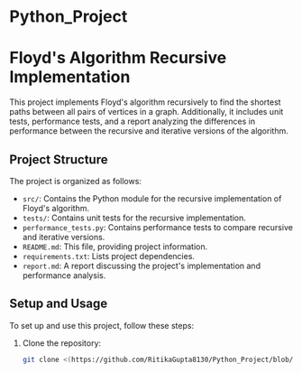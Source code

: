 # Python_Project

# Floyd's Algorithm Recursive Implementation

This project implements Floyd's algorithm recursively to find the shortest paths between all pairs of vertices in a graph. Additionally, it includes unit tests, performance tests, and a report analyzing the differences in performance between the recursive and iterative versions of the algorithm.

## Project Structure

The project is organized as follows:

- `src/`: Contains the Python module for the recursive implementation of Floyd's algorithm.
- `tests/`: Contains unit tests for the recursive implementation.
- `performance_tests.py`: Contains performance tests to compare recursive and iterative versions.
- `README.md`: This file, providing project information.
- `requirements.txt`: Lists project dependencies.
- `report.md`: A report discussing the project's implementation and performance analysis.

## Setup and Usage

To set up and use this project, follow these steps:

1. Clone the repository:

   ```bash
   git clone <(https://github.com/RitikaGupta8130/Python_Project/blob/main/README.md)>
